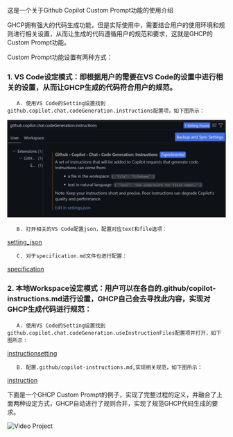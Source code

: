 这是一个关于Github Copilot Custom Prompt功能的使用介绍

GHCP拥有强大的代码生成功能，但是实际使用中，需要结合用户的使用环境和规则进行相关设置，从而让生成的代码遵循用户的规范和要求，这就是GHCP的Custom Prompt功能。

Custom Prompt功能设置有两种方式：

### 1. VS Code设定模式：即根据用户的需要在VS Code的设置中进行相关的设置，从而让GHCP生成的代码符合用户的规范。

       A. 使用VS Code的Setting设置找到github.copilot.chat.codeGeneration.instructions配置项，如下图所示：

![vscode_setting](./resources/vscode_setting.png)

       B. 打开相关的VS Code配置json，配置对应text和file选项：

[setting_json](./resources/setting_json.png)

       C. 对于specification.md文件也进行配置：

[specification](./resources/specification.png)


### 2. 本地Workspace设定模式：用户可以在各自的.github/copilot-instructions.md进行设置，GHCP自己会去寻找此内容，实现对GHCP生成代码进行规范：

       A. 使用VS Code的Setting设置找到github.copilot.chat.codeGeneration.useInstructionFiles配置项并打开，如下图所示：

[instructionsetting](./resources/instructionsetting.png)

       B. 配置.github/copilot-instructions.md,实现相关规范，如下图所示：

[instruction](./resources/instruction.png)


下面是一个GHCP Custom Prompt的例子，实现了完整过程的定义，并融合了上面两种设定方式，GHCP自动进行了规则合并，实现了规范GHCP代码生成的要求。

![Video Project](https://github.com/CopilotNext/GHCP_Demo/blob/main/customPrompt/resources/custprompt.gif)